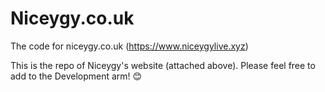 # Niceygy.co.uk
The code for niceygy.co.uk (https://www.niceygylive.xyz)

This is the repo of Niceygy's website (attached above). Please feel free to add to the Development arm! 
😊
